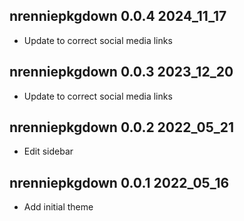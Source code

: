 ## nrenniepkgdown 0.0.4 2024_11_17

* Update to correct social media links

## nrenniepkgdown 0.0.3 2023_12_20

* Update to correct social media links

## nrenniepkgdown 0.0.2 2022_05_21

* Edit sidebar

## nrenniepkgdown 0.0.1 2022_05_16

* Add initial theme
